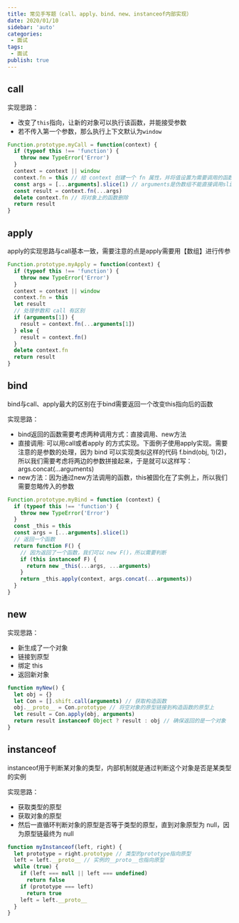```yaml
--- 
title: 常见手写题（call、apply、bind、new、instanceof内部实现）
date: 2020/01/10
sidebar: 'auto'
categories: 
 - 面试
tags: 
 - 面试
publish: true
---
```


## call

实现思路：

- 改变了`this`指向，让新的对象可以执行该函数，并能接受参数
- 若不传入第一个参数，那么执行上下文默认为`window`

```js
Function.prototype.myCall = function(context) {
  if (typeof this !== 'function') {
    throw new TypeError('Error')
  }
  context = context || window
  context.fn = this // 给 context 创建一个 fn 属性，并将值设置为需要调用的函数
  const args = [...arguments].slice(1) // arguments是伪数组不能直接调用slice方法
  const result = context.fn(...args)
  delete context.fn // 将对象上的函数删除
  return result
}
```

## apply

apply的实现思路与call基本一致，需要注意的点是apply需要用【数组】进行传参

```js
Function.prototype.myApply = function(context) {
  if (typeof this !== 'function') {
    throw new TypeError('Error')
  }
  context = context || window
  context.fn = this
  let result
  // 处理参数和 call 有区别
  if (arguments[1]) {
    result = context.fn(...arguments[1])
  } else {
    result = context.fn()
  }
  delete context.fn
  return result
}
```

## bind

bind与call、apply最大的区别在于bind需要返回一个改变this指向后的函数  

实现思路：

- bind返回的函数需要考虑两种调用方式：直接调用、new方法
- 直接调用: 可以用call或者apply 的方式实现。下面例子使用apply实现。需要注意的是参数的处理，因为 bind 可以实现类似这样的代码 f.bind(obj, 1)(2)，所以我们需要考虑将两边的参数拼接起来，于是就可以这样写： args.concat(...arguments)
- new方法：因为通过new方法调用的函数，this被固化在了实例上，所以我们需要忽略传入的参数

```js
Function.prototype.myBind = function (context) {
  if (typeof this !== 'function') {
    throw new TypeError('Error')
  }
  const _this = this
  const args = [...arguments].slice(1)
  // 返回一个函数
  return function F() {
    // 因为返回了一个函数，我们可以 new F()，所以需要判断
    if (this instanceof F) {
      return new _this(...args, ...arguments)
    }
    return _this.apply(context, args.concat(...arguments))
  }
}
```

## new

实现思路：

- 新生成了一个对象
- 链接到原型
- 绑定 this
- 返回新对象

```js
function myNew() {
  let obj = {}
  let Con = [].shift.call(arguments) // 获取构造函数
  obj.__proto__ = Con.prototype // 将空对象的原型链接到构造函数的原型上
  let result = Con.apply(obj, arguments)
  return result instanceof Object ? result : obj // 确保返回的是一个对象
}
```

## instanceof

instanceof用于判断某对象的类型，内部机制就是通过判断这个对象是否是某类型的实例  

实现思路：

- 获取类型的原型
- 获取对象的原型
- 然后一直循环判断对象的原型是否等于类型的原型，直到对象原型为 null，因为原型链最终为 null

```js
function myInstanceof(left, right) {
  let prototype = right.prototype // 类型的prototype指向原型
  left = left.__proto__ // 实例的__proto__也指向原型
  while (true) {
    if (left === null || left === undefined)
      return false
    if (prototype === left)
      return true
    left = left.__proto__
  }
}
```
